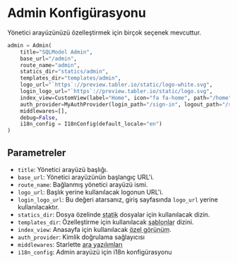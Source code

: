 # Admin Konfigürasyonu

Yönetici arayüzünüzü özelleştirmek için birçok seçenek mevcuttur.

```python
admin = Admin(
    title="SQLModel Admin",
    base_url="/admin",
    route_name="admin",
    statics_dir="statics/admin",
    templates_dir="templates/admin",
    logo_url="`https`://preview.tabler.io/static/logo-white.svg",
    login_logo_url="`https`://preview.tabler.io/static/logo.svg",
    index_view=CustomView(label="Home", icon="fa fa-home", path="/home", template_path="home.html"),
    auth_provider=MyAuthProvider(login_path="/sign-in", logout_path="/sign-out"),
    middlewares=[],
    debug=False,
    i18n_config = I18nConfig(default_locale="en")
)
```

## Parametreler

* `title`: Yönetici arayüzü başlığı.
* `base_url`: Yönetici arayüzünün başlangıç URL'i.
* `route_name`: Bağlanmış yönetici arayüzü ismi.
* `logo_url`: Başlık yerine kullanılacak logonun URL'i.
* `login_logo_url`: Bu değeri atarsanız, giriş sayfasında `logo_url` yerine kullanılacaktır.
* `statics_dir`: Dosya özelinde <abbr title="static">statik</abbr> dosyalar için kullanılacak dizin.
* `templates_dir`: Özelleştirme için kullanılacak <abbr title="templates">şablonlar</abbr> dizini.
* `index_view`: Anasayfa için kullanılacak <abbr title="CustomView">özel görünüm</abbr>.
* `auth_provider`: Kimlik doğrulama sağlayıcısı
* `middlewares`: Starlette <abbr title="middleware">ara yazılımları</abbr>
* `i18n_config`: Admin arayüzü için i18n konfigürasyonu
